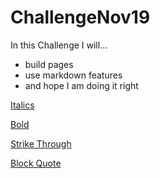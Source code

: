 # ChallengeNov19

In this Challenge I will...
- build pages
- use markdown features
- and hope I am doing it right

[Italics](italics.md)

[Bold](bold.md)

[Strike Through](strkthru.md)

[Block Quote](blkqt.md)

